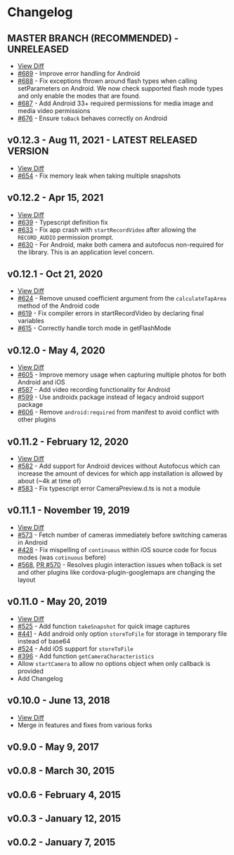 # Changelog

## MASTER BRANCH (RECOMMENDED) - UNRELEASED
- [View Diff](https://github.com/cordova-plugin-camera-preview/cordova-plugin-camera-preview/compare/v0.12.3...master)
- [#689](https://github.com/cordova-plugin-camera-preview/cordova-plugin-camera-preview/pull/689) - Improve error handling for Android
- [#688](https://github.com/cordova-plugin-camera-preview/cordova-plugin-camera-preview/pull/688) - Fix exceptions thrown around flash types when calling setParameters on Android. We now check supported flash mode types and only enable the modes that are found.
- [#687](https://github.com/cordova-plugin-camera-preview/cordova-plugin-camera-preview/pull/687) - Add Android 33+ required permissions for media image and media video permissions
- [#676](https://github.com/cordova-plugin-camera-preview/cordova-plugin-camera-preview/pull/676) - Ensure `toBack` behaves correctly on Android

## v0.12.3 - Aug 11, 2021 - LATEST RELEASED VERSION
- [View Diff](https://github.com/cordova-plugin-camera-preview/cordova-plugin-camera-preview/compare/v0.12.2...v0.12.3)
- [#654](https://github.com/cordova-plugin-camera-preview/cordova-plugin-camera-preview/pull/654) - Fix memory leak when taking multiple snapshots

## v0.12.2 - Apr 15, 2021
- [View Diff](https://github.com/cordova-plugin-camera-preview/cordova-plugin-camera-preview/compare/v0.12.1...v0.12.2)
- [#639](https://github.com/cordova-plugin-camera-preview/cordova-plugin-camera-preview/pull/639) - Typescript definition fix
- [#633](https://github.com/cordova-plugin-camera-preview/cordova-plugin-camera-preview/pull/633) - Fix app crash with `startRecordVideo` after allowing the `RECORD_AUDIO` permission prompt.
- [#630](https://github.com/cordova-plugin-camera-preview/cordova-plugin-camera-preview/pull/630) - For Android, make both camera and autofocus non-required for the library. This is an application level concern.

## v0.12.1 - Oct 21, 2020
- [View Diff](https://github.com/cordova-plugin-camera-preview/cordova-plugin-camera-preview/compare/v0.12.0...v0.12.1)
- [#624](https://github.com/cordova-plugin-camera-preview/cordova-plugin-camera-preview/issues/624) - Remove unused coefficient argument from the `calculateTapArea` method of the Android code
- [#619](https://github.com/cordova-plugin-camera-preview/cordova-plugin-camera-preview/pull/619) - Fix compiler errors in startRecordVideo by declaring final variables
- [#615](https://github.com/cordova-plugin-camera-preview/cordova-plugin-camera-preview/pull/615) - Correctly handle torch mode in getFlashMode

## v0.12.0 - May 4, 2020
- [View Diff](https://github.com/cordova-plugin-camera-preview/cordova-plugin-camera-preview/compare/v0.11.2...v0.12.0)
- [#605](https://github.com/cordova-plugin-camera-preview/cordova-plugin-camera-preview/pull/605) - Improve memory usage when capturing multiple photos for both Android and iOS
- [#587](https://github.com/cordova-plugin-camera-preview/cordova-plugin-camera-preview/pull/587) - Add video recording functionality for Android
- [#599](https://github.com/cordova-plugin-camera-preview/cordova-plugin-camera-preview/pull/599) - Use androidx package instead of legacy android support package
- [#606](https://github.com/cordova-plugin-camera-preview/cordova-plugin-camera-preview/pull/606) - Remove `android:required` from manifest to avoid conflict with other plugins

## v0.11.2 - February 12, 2020
- [View Diff](https://github.com/cordova-plugin-camera-preview/cordova-plugin-camera-preview/compare/v0.11.1...v0.11.2)
- [#582](https://github.com/cordova-plugin-camera-preview/cordova-plugin-camera-preview/pull/582) - Add support for Android devices without Autofocus which can increase the amount of devices for which app installation is allowed by about (~4k at time of)
- [#583](https://github.com/cordova-plugin-camera-preview/cordova-plugin-camera-preview/pull/583) - Fix typescript error CameraPreview.d.ts is not a module 

## v0.11.1 - November 19, 2019
- [View Diff](https://github.com/cordova-plugin-camera-preview/cordova-plugin-camera-preview/compare/v0.11.0...v0.11.1)
- [#573](https://github.com/cordova-plugin-camera-preview/cordova-plugin-camera-preview/pull/573) - Fetch number of cameras immediately before switching cameras in Android
- [#428](https://github.com/cordova-plugin-camera-preview/cordova-plugin-camera-preview/issues/428) - Fix mispelling of `continuous` within iOS source code for focus modes (was `cotinuous` before)
- [#568](https://github.com/cordova-plugin-camera-preview/cordova-plugin-camera-preview/pull/568), [PR #570](https://github.com/cordova-plugin-camera-preview/cordova-plugin-camera-preview/pull/570) - Resolves plugin interaction issues when toBack is set and other plugins like cordova-plugin-googlemaps are changing the layout

## v0.11.0 - May 20, 2019
- [View Diff](https://github.com/cordova-plugin-camera-preview/cordova-plugin-camera-preview/compare/v0.10.0...v0.11.0)
- [#525](https://github.com/cordova-plugin-camera-preview/cordova-plugin-camera-preview/pull/525) - Add function `takeSnapshot` for quick image captures
- [#441](https://github.com/cordova-plugin-camera-preview/cordova-plugin-camera-preview/pull/441) - Add android only option `storeToFile` for storage in temporary file instead of base64
- [#524](https://github.com/cordova-plugin-camera-preview/cordova-plugin-camera-preview/pull/524) - Add iOS support for `storeToFile`
- [#396](https://github.com/cordova-plugin-camera-preview/cordova-plugin-camera-preview/pull/396) - Add function `getCameraCharacteristics`
- Allow `startCamera` to allow no options object when only callback is provided
- Add Changelog

## v0.10.0 - June 13, 2018
- [View Diff](https://github.com/cordova-plugin-camera-preview/cordova-plugin-camera-preview/compare/v0.9.0...v0.10.0)
- Merge in features and fixes from various forks

## v0.9.0 - May 9, 2017

## v0.0.8 - March 30, 2015

## v0.0.6 - February 4, 2015

## v0.0.3 - January 12, 2015

## v0.0.2 - January 7, 2015
